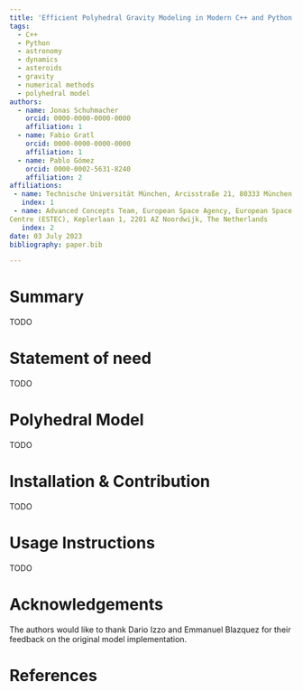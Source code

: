 ```yaml
---
title: 'Efficient Polyhedral Gravity Modeling in Modern C++ and Python'
tags:
  - C++
  - Python
  - astronomy
  - dynamics
  - asteroids
  - gravity
  - numerical methods
  - polyhedral model
authors:
  - name: Jonas Schuhmacher
    orcid: 0000-0000-0000-0000
    affiliation: 1
  - name: Fabio Gratl
    orcid: 0000-0000-0000-0000
    affiliation: 1
  - name: Pablo Gómez
    orcid: 0000-0002-5631-8240
    affiliation: 2
affiliations:
 - name: Technische Universität München, Arcisstraße 21, 80333 München, Germany 
   index: 1
 - name: Advanced Concepts Team, European Space Agency, European Space Research and Technology
Centre (ESTEC), Keplerlaan 1, 2201 AZ Noordwijk, The Netherlands
   index: 2
date: 03 July 2023
bibliography: paper.bib

---
```


# Summary

TODO

# Statement of need

TODO

# Polyhedral Model

TODO

# Installation \& Contribution

TODO

# Usage Instructions

TODO

<!-- # Figures

Figures can be included like this:
![Caption for example figure.\label{fig:example}](figure.png)
and referenced from text using \autoref{fig:example}.

Figure sizes can be customized by adding an optional second parameter:
![Caption for example figure.](figure.png){ width=20% } -->

# Acknowledgements

The authors would like to thank Dario Izzo and Emmanuel Blazquez for their feedback on the original model implementation.

# References
